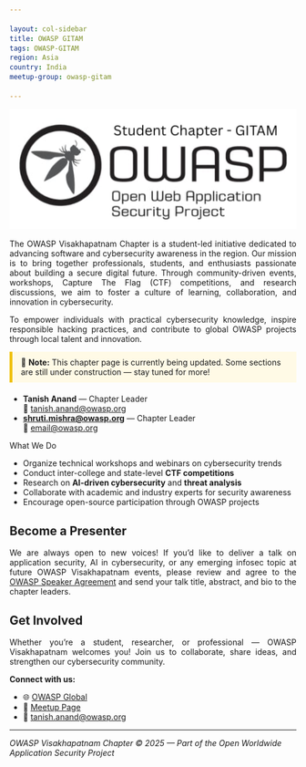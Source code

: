 ```yaml
---

layout: col-sidebar
title: OWASP GITAM
tags: OWASP-GITAM
region: Asia
country: India
meetup-group: owasp-gitam

---
```

<img src="https://github.com/OWASP/www-chapter-gitam/blob/main/owasp%20gitam%20banner.jpg?raw=true" width="960" alt="OWASPLogo">

<p style='text-align: justify;'>
The OWASP Visakhapatnam Chapter is a student-led initiative dedicated to advancing software and cybersecurity awareness in the region. 
Our mission is to bring together professionals, students, and enthusiasts passionate about building a secure digital future. 
Through community-driven events, workshops, Capture The Flag (CTF) competitions, and research discussions, we aim to foster a culture of learning, collaboration, and innovation in cybersecurity.
</p>

<p style='text-align: justify;'>
To empower individuals with practical cybersecurity knowledge, inspire responsible hacking practices, and contribute to global OWASP projects through local talent and innovation.
</p>

<div style="background-color:#fffae6;border-left:5px solid #f0c000;padding:10px 15px;margin-bottom:20px;">
  🚧 <strong>Note:</strong> This chapter page is currently being updated. Some sections are still under construction — stay tuned for more!
</div>


- **Tanish Anand** — Chapter Leader  
  📧 [tanish.anand@owasp.org](mailto:tanish.anand@owasp.org)
- **shruti.mishra@owasp.org** — Chapter Leader  
  📧 [email@owasp.org](mailto:email@owasp.org)

 What We Do
- Organize technical workshops and webinars on cybersecurity trends  
- Conduct inter-college and state-level **CTF competitions**  
- Research on **AI-driven cybersecurity** and **threat analysis**  
- Collaborate with academic and industry experts for security awareness  
- Encourage open-source participation through OWASP projects  

## Become a Presenter
<p style='text-align: justify;'>
We are always open to new voices!  
If you’d like to deliver a talk on application security, AI in cybersecurity, or any emerging infosec topic at future OWASP Visakhapatnam events, please review and agree to the 
<a href="/www-policy/speaker-agreement" target="_blank">OWASP Speaker Agreement</a> and send your talk title, abstract, and bio to the chapter leaders.
</p>

</div>

## Get Involved
<p style='text-align: justify;'>
Whether you’re a student, researcher, or professional — OWASP Visakhapatnam welcomes you!  
Join us to collaborate, share ideas, and strengthen our cybersecurity community.
</p>

**Connect with us:**
- 🌐 [OWASP Global](https://owasp.org)
- 🔗 [Meetup Page](https://www.meetup.com/owasp-visakhapatnam/)
- 📧 [tanish.anand@owasp.org](mailto:tanish.anand@owasp.org)

---

*OWASP Visakhapatnam Chapter © 2025 — Part of the Open Worldwide Application Security Project*

<!-- You should delete this comment

Standard Chapter Page Template
This is an example of a Project or Chapter page.
Please change these items to indicate the actual information you wish to present. In addition to this information, the 'front-matter' above the text should be modified to reflect your actual information.  An explanation of each of the front-matter items is below:

{front matter for this file}

```
- layout: This is the layout used by project and chapter pages.  You should leave this value as col-sidebar
- title: This is the title of your project or chapter page, usually the name.  For example, OWASP Zed Attack Proxy or OWASP Baltimore
- tags: This is a space-delimited list of tags you associate with your project or chapter.  If you are using tabs, at least one of these tags should be unique in order to be used in the tabs files (an example tab is included in this repo) 
- region: This is the region you are in according to our data
```

{copy for this file (index.md)}
Replace the text above the commented area with your information in the format below:
```
## Welcome
Include some information here about your chapter

## Participation
The Open Worldwide Application Security Project (OWASP) is a nonprofit foundation that works to improve the security of software. All of our projects ,tools, documents, forums, and chapters are free and open to anyone interested in improving application security. 

Chapters are led by local leaders in accordance with the [Chapter Leader Handbook](/www-policy/rules-of-procedure/chapter-handbook). Financial contributions should only be made online using the authorized online donation button. To be a SPEAKER at ANY OWASP Chapter in the world simply review the [speaker agreement](/www-policy/speaker-agreement) and then contact the local chapter leader with details of what OWASP Project, independent research, or related software security topic you would like to present.

Everyone is welcome and encouraged to participate in our [Projects](/projects), [Local Chapters](/chapters), [Events](/events), [Online Groups](https://groups.google.com/a/owasp.com/){:target='_blank'}, and [Community Slack Channel](https://owasp.slack.com/){:target='_blank'}. We especially encourage diversity in all our initiatives. OWASP is a fantastic place to learn about application security, to network, and even to build your reputation as an expert. We also encourage you to be [become a member](/membership) or consider a [donation](/donate) to support our ongoing work.

## Next Meeting/Event
---------------------
{% comment %}
{% include chapter_events.html group=page.meetup-group %}
{% endcomment %}

```
{info.md}

This separate file is where you should place links to your Google Group and Meetup page. It will be automatically rendered in the column sidebar.

{leaders.md}

Another separate file that should simply include each leaders name with mailto link as a list. It will also be automatically rendered in the column sidebar.

-->
